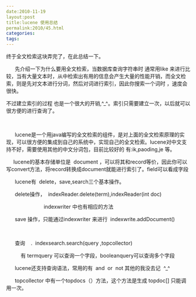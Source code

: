 ```yaml
---
date:2010-11-19
layout:post
title:lucene 使用总结
permalink:2010/45.html
categories:
tags:
---
```



<p>终于全文检索这块弄完了，在此总结一下。</p> <p>&nbsp;&nbsp; &nbsp; &nbsp;先介绍一下为什么要用全文检索，当数据库查询字符串时 通常用like 来进行比较，当有大量文本时，从中检索出有用的信息会产生大量的性能开销，而全文检索，则是先对文本进行分词，然后对词进行索引，因此你搜索一个词时 ，速度会很快。</p> <p>不过建立索引的过程 也是一个很大的开销,^_^。索引只需要建立一次，以后就可以很方便的进行查询了。</p> <p>&nbsp;</p> <p>&nbsp;&nbsp; &nbsp; &nbsp;lucene是一个用java编写的全文检索的组件，是对上面的全文检索原理的实现，可以很方便的集成到自己的系统中，实现自己的全文检索。lucene对中文支持不好，需要使用其他的中文分词包，目前比较好的 有:ik,paoding,je 等。</p> <p>&nbsp;&nbsp; &nbsp; lucene的基本存储单位是 &nbsp;document ，可以将其和record等价，因此你可以写convert方法，将record转换成document就能进行索引了。field可以看成字段</p> <p>&nbsp;&nbsp; &nbsp; &nbsp;lucene有 &nbsp;delete，save,search三个基本操作。</p> <p>&nbsp;&nbsp; &nbsp; &nbsp;delete操作， &nbsp;indexReader.delete(term),indexReader(int doc)</p> <p>&nbsp;&nbsp; &nbsp; &nbsp; &nbsp; &nbsp; &nbsp; &nbsp; &nbsp; &nbsp; &nbsp; &nbsp; &nbsp; &nbsp;indexwriter 中也有相应的方法</p> <p>&nbsp;&nbsp; &nbsp; &nbsp;save 操作，只能通过indexwriter 来进行 &nbsp;indexwrite.addDocument()</p> <p>&nbsp;</p> <p>&nbsp;&nbsp; &nbsp; &nbsp;查询 &nbsp; &nbsp;. &nbsp;indexsearch.search(query ,topcollector)</p> <p>&nbsp;&nbsp; &nbsp; &nbsp; &nbsp; &nbsp;有 termquery 可以查询一个字段，booleanquery可以查询多个字段</p> <p>&nbsp;&nbsp; &nbsp; &nbsp;lucene还支持查询语法，常用的有 &nbsp;and &nbsp;or &nbsp;not 其他的我没去记 &nbsp;^_^</p> <p>&nbsp;&nbsp; &nbsp; &nbsp;topcollector 中有一个topdocs（）方法，这个方法是生成 topdoc[] 只能调用一次。</p>